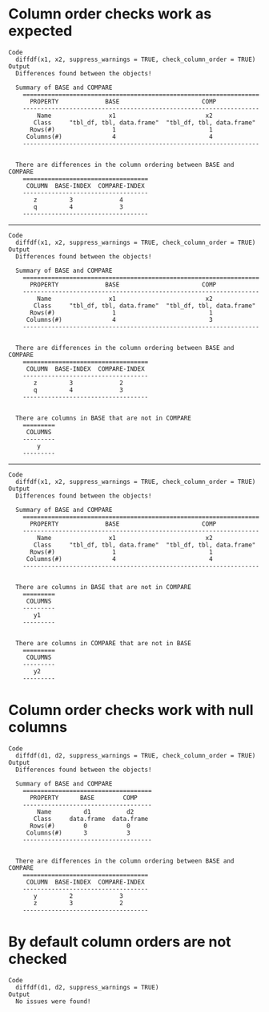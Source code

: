 # Column order checks work as expected

    Code
      diffdf(x1, x2, suppress_warnings = TRUE, check_column_order = TRUE)
    Output
      Differences found between the objects!
      
      Summary of BASE and COMPARE
        ==================================================================
          PROPERTY             BASE                       COMP            
        ------------------------------------------------------------------
            Name                x1                         x2             
           Class     "tbl_df, tbl, data.frame"  "tbl_df, tbl, data.frame" 
          Rows(#)                1                          1             
         Columns(#)              4                          4             
        ------------------------------------------------------------------
      
      
      There are differences in the column ordering between BASE and COMPARE
        ===================================
         COLUMN  BASE-INDEX  COMPARE-INDEX 
        -----------------------------------
           z         3             4       
           q         4             3       
        -----------------------------------
      
      

---

    Code
      diffdf(x1, x2, suppress_warnings = TRUE, check_column_order = TRUE)
    Output
      Differences found between the objects!
      
      Summary of BASE and COMPARE
        ==================================================================
          PROPERTY             BASE                       COMP            
        ------------------------------------------------------------------
            Name                x1                         x2             
           Class     "tbl_df, tbl, data.frame"  "tbl_df, tbl, data.frame" 
          Rows(#)                1                          1             
         Columns(#)              4                          3             
        ------------------------------------------------------------------
      
      
      There are differences in the column ordering between BASE and COMPARE
        ===================================
         COLUMN  BASE-INDEX  COMPARE-INDEX 
        -----------------------------------
           z         3             2       
           q         4             3       
        -----------------------------------
      
      
      There are columns in BASE that are not in COMPARE
        =========
         COLUMNS 
        ---------
            y    
        ---------
      
      

---

    Code
      diffdf(x1, x2, suppress_warnings = TRUE, check_column_order = TRUE)
    Output
      Differences found between the objects!
      
      Summary of BASE and COMPARE
        ==================================================================
          PROPERTY             BASE                       COMP            
        ------------------------------------------------------------------
            Name                x1                         x2             
           Class     "tbl_df, tbl, data.frame"  "tbl_df, tbl, data.frame" 
          Rows(#)                1                          1             
         Columns(#)              4                          4             
        ------------------------------------------------------------------
      
      
      There are columns in BASE that are not in COMPARE
        =========
         COLUMNS 
        ---------
           y1    
        ---------
      
      
      There are columns in COMPARE that are not in BASE
        =========
         COLUMNS 
        ---------
           y2    
        ---------
      
      

# Column order checks work with null columns

    Code
      diffdf(d1, d2, suppress_warnings = TRUE, check_column_order = TRUE)
    Output
      Differences found between the objects!
      
      Summary of BASE and COMPARE
        ====================================
          PROPERTY      BASE        COMP    
        ------------------------------------
            Name         d1          d2     
           Class     data.frame  data.frame 
          Rows(#)        0           0      
         Columns(#)      3           3      
        ------------------------------------
      
      
      There are differences in the column ordering between BASE and COMPARE
        ===================================
         COLUMN  BASE-INDEX  COMPARE-INDEX 
        -----------------------------------
           y         2             3       
           z         3             2       
        -----------------------------------
      
      

# By default column orders are not checked

    Code
      diffdf(d1, d2, suppress_warnings = TRUE)
    Output
      No issues were found!

